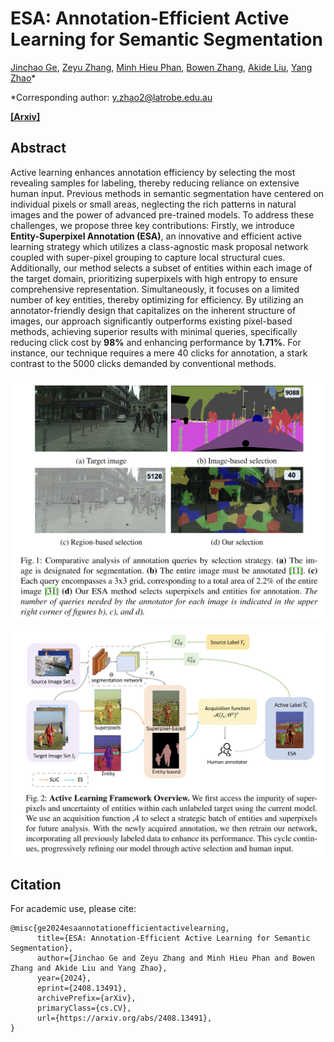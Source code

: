 # ESA: Annotation-Efficient Active Learning for Semantic Segmentation

[Jinchao Ge](https://github.com/jinchaogjc), [Zeyu Zhang](https://steve-zeyu-zhang.github.io/), [Minh Hieu Phan](https://scholar.google.com/citations?user=gSEw8EsAAAAJ&hl=en), [Bowen Zhang](https://www.linkedin.com/in/bowen-zhang-a7403095/), [Akide Liu](https://www.linkedin.com/in/akideliu/), [Yang Zhao](https://yangyangkiki.github.io/)*

*Corresponding author: y.zhao2@latrobe.edu.au 

[**[Arxiv]**](https://arxiv.org/abs/2408.13491)

## Abstract
Active learning enhances annotation efficiency by selecting the most revealing samples for labeling, thereby reducing reliance on extensive human input. Previous methods in semantic segmentation have centered on individual pixels or small areas, neglecting the rich patterns in natural images and the power of advanced pre-trained models. To address these challenges, we propose three key contributions: Firstly, we introduce **Entity-Superpixel Annotation (ESA)**, an innovative and efficient active learning strategy which utilizes a class-agnostic mask proposal network coupled with super-pixel grouping to capture local structural cues. Additionally, our method selects a subset of entities within each image of the target domain, prioritizing superpixels with high entropy to ensure comprehensive representation. Simultaneously, it focuses on a limited number of key entities, thereby optimizing for efficiency. By utilizing an annotator-friendly design that capitalizes on the inherent structure of images, our approach significantly outperforms existing pixel-based methods, achieving superior results with minimal queries, specifically reducing click cost by **98%** and enhancing performance by **1.71%**. For instance, our technique requires a mere 40 clicks for annotation, a stark contrast to the 5000 clicks demanded by conventional methods.


![annoataion cost compare with difference methods](pic/compare.jpg)

![framework](pic/frameworks.jpg)

## Citation

For academic use, please cite:
```
@misc{ge2024esaannotationefficientactivelearning,
      title={ESA: Annotation-Efficient Active Learning for Semantic Segmentation}, 
      author={Jinchao Ge and Zeyu Zhang and Minh Hieu Phan and Bowen Zhang and Akide Liu and Yang Zhao},
      year={2024},
      eprint={2408.13491},
      archivePrefix={arXiv},
      primaryClass={cs.CV},
      url={https://arxiv.org/abs/2408.13491}, 
}
```
